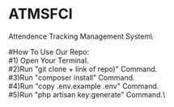 # ATMSFCI
 Attendence Tracking Management System\
 
 
 #How To Use Our Repo:\
 #1) Open Your Terminal.\
 #2)Run "git clone + link of repo)" Command.\
 #3)Run "composer install" Command.\
 #4)Run "copy .env.example .env" Command.\
 #5)Run "php artisan key:generate" Command.\
